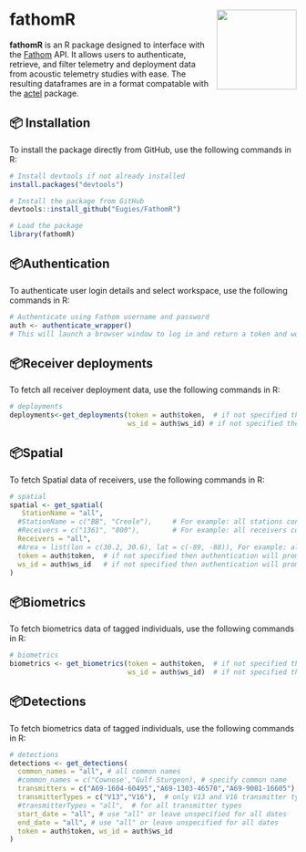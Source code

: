 # fathomR <img src="https://raw.githubusercontent.com/Eugies/FathomR/main/man/figures/logo.png" align="right" height="140"/>

**fathomR** is an R package designed to interface with the [Fathom](https://fathomcentral.com/learn) API. It allows users to authenticate, retrieve, and filter telemetry and deployment data from acoustic telemetry studies with ease. The resulting dataframes are in a format compatable with the [actel](https://github.com/hugomflavio/actel) package.

## 📦 Installation

To install the package directly from GitHub, use the following commands in R:

```r
# Install devtools if not already installed
install.packages("devtools")

# Install the package from GitHub
devtools::install_github("Eugies/FathomR")

# Load the package
library(fathomR)
```

## 📦Authentication

To authenticate user login details and select workspace, use the following commands in R:

```r
# Authenticate using Fathom username and password
auth <- authenticate_wrapper()
# This will launch a browser window to log in and return a token and workspace ID
```

## 📦Receiver deployments

To fetch all receiver deployment data, use the following commands in R:

```r
# deployments
deployments<-get_deployments(token = auth$token,  # if not specified then authentication will prompt a new login
                             ws_id = auth$ws_id) # if not specified then authentication will prompt a new login
```

## 📦Spatial

To fetch Spatial data of receivers, use the following commands in R:

```r
# spatial
spatial <- get_spatial(
   StationName = "all",
  #StationName = c("BB", "Creole"),     # For example: all stations containing BB or Creole (case sensative)
  #Receivers = c("1361", "800"),        # For example: all receivers containing these substrings
  Receivers = "all",   
  #Area = list(lon = c(30.2, 30.6), lat = c(-89, -88)), For example: all receivers inside the specified longitude and latitude
  token = auth$token,  # if not specified then authentication will prompt a new login
  ws_id = auth$ws_id   # if not specified then authentication will prompt a new login
)
```

## 📦Biometrics

To fetch biometrics data of tagged individuals, use the following commands in R:

```r
# biometrics
biometrics <- get_biometrics(token = auth$token,  # if not specified then authentication will prompt a new login
                             ws_id = auth$ws_id)  # if not specified then authentication will prompt a new login
```

## 📦Detections

To fetch biometrics data of tagged individuals, use the following commands in R:

```r
# detections
detections <- get_detections(
  common_names = "all", # all common names
  #common_names = c("Cownose',"Gulf Sturgeon), # specify common name
  transmitters = c("A69-1604-60495","A69-1303-46570","A69-9001-16605"), # "A69-1303-46570" (V13) and "A69-9001-16605" (V16) should be 60,326 and "A69-1604-60495" (V13) a paddle should be 1,185
  transmitterTypes = c("V13","V16"),  # only V13 and V16 transmitter types
  #transmitterTypes = "all",  # for all transmitter types
  start_date = "all", # use "all" or leave unspecified for all dates
  end_date = "all", # use "all" or leave unspecified for all dates
  token = auth$token, ws_id = auth$ws_id
)
```


